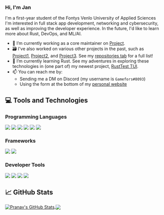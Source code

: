 ### Hi, I'm Jan

I'm a first-year student of the Fontys Venlo University of Applied Sciences
I'm interested in full stack app development, networking and cybersecurity, as
well as improving the developer experience. In the future, I'd like to learn
more about Rust, DevOps, and ML/AI.

- 🔭 I’m currently working as a core maintainer on
  [Project](https://github.com/gamefors/Project).
- 🗃️ I've also worked on various other projects in the past, such as
  [Project1](https://github.com/gamefors/Project1), [Project2](https://github.com/gamefors/Project2), and
  [Project3](https://github.com/gamefors/Project3). See my [repositories
  tab](https://github.com/gamefors?tab=repositories) for a full list!
- 🌱 I’m currently learning Rust. See my adventures in exploring
  these technologies in (one part of) my newest project, [RustTest
  TUI](https://github.com/gamefors/rusttest).
- 📫 You can reach me by:
  - Sending me a DM on Discord (my username is `Gamefors#8093`)
  - Using the form at the bottom of my [personal
    website](https://gmfs.io/)

## 💻 Tools and Technologies

### Programming Languages

![](https://img.shields.io/badge/Python-informational?style=flat&logo=Python&logoColor=white&color=2bbc8a)
![](https://img.shields.io/badge/TypeScript-informational?style=flat&logo=TypeScript&logoColor=white&color=2bbc8a)
![](https://img.shields.io/badge/JavaScript-informational?style=flat&logo=JavaScript&logoColor=white&color=2bbc8a)
![](https://img.shields.io/badge/HTML5-informational?style=flat&logo=HTML5&logoColor=white&color=2bbc8a)
![](https://img.shields.io/badge/CSS3-informational?style=flat&logo=CSS3&logoColor=white&color=2bbc8a)
![](https://img.shields.io/badge/C-informational?style=flat&logo=C&logoColor=white&color=2bbc8a)

### Frameworks

![](https://img.shields.io/badge/Front_End-React-informational?style=flat&logo=React&logoColor=white&color=2bbc8a)
![](https://img.shields.io/badge/Discord_Bot-Discord.js-informational?style=flat&logo=Discord&logoColor=white&color=2bbc8a)

### Developer Tools

![](https://img.shields.io/badge/OS-Ubuntu-informational?style=flat&logo=Ubuntu&logoColor=white&color=2bbc8a)
![](https://img.shields.io/badge/Dev_Tool-Docker-informational?style=flat&logo=Docker&logoColor=white&color=2bbc8a)
![](https://img.shields.io/badge/Dev_Tool-Git-informational?style=flat&logo=Git&logoColor=white&color=2bbc8a)
![](https://img.shields.io/badge/Dev_Tool-Virtual_Machines-informational?style=flat&logo=VirtualBox&logoColor=white&color=2bbc8a)

## 📈 GitHub Stats

<a href="https://github.com/gamefors/gamefors"> <img align="center"
src="https://github-readme-stats.vercel.app/api?username=gamefors&show_icons=true&line_height=27&count_private=true&title_color=ffffff&text_color=c9cacc&icon_color=2bbc8a&bg_color=1d1f21"
alt="Pranav's GitHub Stats" /> </a> <a
href="https://github.com/gamefors/gamefors"> <img align="center"
src="https://github-readme-stats.vercel.app/api/top-langs/?username=gamefors&hide=html,javascript&title_color=ffffff&text_color=c9cacc&icon_color=2bbc8a&bg_color=1d1f21&langs_count=3"
/> </a>
